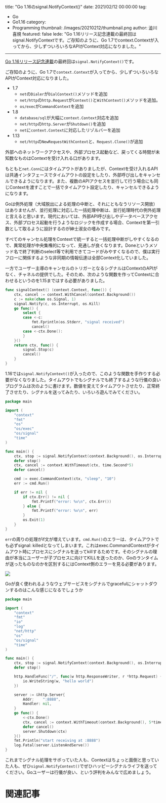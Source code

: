 title: "Go 1.16のsignal.NotifyContext()"
date: 2021/02/12 00:00:00
tag:
  - Go
  - Go1.16
category:
  - Programming
thumbnail: /images/20210212/thumbnail.png
author: 澁川喜規
featured: false
lede: "Go 1.16リリース記念連載の最終回はsignal.NotifyContextです。ご存知のように、Go 1.7でcontext.Contextが入ってから、少しずついろいろなAPIがContext対応になりました。"
---
[Go 1.16リリース記念連載](https://future-architect.github.io/articles/20210207/)の最終回は`signal.NotifyContext()`です。



ご存知のように、Go 1.7で`context.Context`が入ってから、少しずついろいろなAPIがContext対応になりました。

* 1.7
    * `net`の`Dialer`が`DialContext()`メソッドを追加
    * `net/http`の`http.Request`が`Context()`と`WithContext()`メソッドを追加。
    * `os/exec`が`CommandContext`を追加
* 1.8
    * `database/sql`が大幅に`context.Context`対応を追加
    * `net/http`の`http.Server`が`Shutdown()`を追加
    * `net`に`context.Context`に対応したリゾルバーを追加
* 1.13
    *  `net/http`の`NewRequestWithContext`と、`Request.Clone()`が追加

外部へのネットワークアクセスや、外部プロセス起動など、戻ってくる時間が未知数なものはContextを受け入れる口があります。

もともと`net.Conn`にはタイムアウトがありましたが、Contextを受け入れるAPIは共通インタフェースでタイムアウトの設定をしたり、外部呼び出しをキャンセルできるようになります。また、複数のAPIアクセスを並行して行う場合にも同じContextを渡すことで一括でタイムアウト設定したり、キャンセルできるようになります。

Goは例外処理（大域脱出による処理の中断と、それにともなうリソース開放）はありませんが、並行処理に対応した一括処理中断は、並行処理時代の例外処理と言えると思います。現代においては、外部API呼び出しやデータベースアクセス、外部プロセス起動を行うようなロジックを作成する場合、Contextを第一引数として取るように設計するのが紳士淑女の嗜みです。

すべてのキャンセル処理をContextで統一すると一括処理中断がしやすくなるので、異常処理が中央集権的になって、見通しが良くなります。Doneというメソッド名で終了判断のselect等で利用できてコードがみやすくなるので、僕は実行フローに関係するような非同期の情報伝達は全部Context化していました。

一方でユーザー主導のキャンセルのトリガーとなるシグナルはContextのAPIがなく、チャネルの提供でした。そのため、次のような関数を作ってContextに合わせるというのを1.15まではする必要がありました。

```go 1.15まででシグナルをContext化
func signalContext() (context.Context, func()) {
	ctx, cancel := context.WithCancel(context.Background())
	c := make(chan os.Signal, 1)
	signal.Notify(c, os.Interrupt, os.Kill)
	go func() {
		select {
		case <-c:
			fmt.Fprintln(os.Stderr, "signal received")
			cancel()
		case <-ctx.Done():
		}
	}()
	return ctx, func() {
		signal.Stop(c)
		cancel()
	}
}
```

1.16では`signal.NotifyContext()`が入ったので、このような関数を手作りする必要がなくなりました。タイムアウトでもシグナルでも終了するような行儀の良いプログラムは次のように書けます。数値を変えてタイムアウトさせたり、正常終了させたり、シグナルを送ってみたり、いろいろ遊んでみてください。

```go
package main

import (
	"context"
	"fmt"
	"os"
	"os/exec"
	"os/signal"
	"time"
)

func main() {
	ctx, stop := signal.NotifyContext(context.Background(), os.Interrupt)
	defer stop()
	ctx, cancel := context.WithTimeout(ctx, time.Second*5)
	defer cancel()

	cmd := exec.CommandContext(ctx, "sleep", "10")
	err := cmd.Run()

	if err != nil {
		if ctx.Err() != nil {
			fmt.Printf("error: %v\n", ctx.Err())
		} else {
			fmt.Printf("error: %v\n", err)
		}
		os.Exit(1)
	}
}
```

`err`の周りの処理がif文が増えています。`cmd.Run()`のエラーは、タイムアウトでも必ずsignal: killedとなってしまいます。これはexec.CommandContextがタイムアウト時にプロセスにシグナルを送ってkillするためです。そのシグナルの理由が本当にユーザーが子プロセスに向けてKILLを送ったのか、Goのランタイムが送ったものなのかを区別するにはContext側のエラーを見る必要があります。

![](/images/20210212/contxt-cancel.png)

Goが良く使われるようなウェブサービスをシグナルでgracefulにシャットダウンするのはこんな感じになるでしょうか

```go
package main

import (
	"context"
	"fmt"
	"io"
	"log"
	"net/http"
	"os"
	"os/signal"
	"time"
)

func main() {
	ctx, stop := signal.NotifyContext(context.Background(), os.Interrupt)
	defer stop()

	http.HandleFunc("/", func(w http.ResponseWriter, r *http.Request) {
		io.WriteString(w, "hello world")
	})

	server := &http.Server{
		Addr:    ":8888",
		Handler: nil,
	}
	go func() {
		<-ctx.Done()
		ctx, cancel := context.WithTimeout(context.Background(), 5*time.Second)
		defer cancel()
		server.Shutdown(ctx)
	}()
	fmt.Println("start receiving at :8888")
	log.Fatal(server.ListenAndServe())
}
```

これまでシグナル処理をサボっていた人も、Contextはちょっと面倒と思っていた人も、ぜひ`signal.NotifyContext()`でぜひハッピーシグナルライフを送ってください。Goユーザーは行儀が良い、という評判をみんなで広めましょう。

# 関連記事

<div class="iframely-embed"><div class="iframely-responsive" style="height: 140px; padding-bottom: 0;"><a href="https://future-architect.github.io/articles/20210207/index.html" data-iframely-url="//cdn.iframe.ly/QsgsKHg?iframe=card-small"></a></div></div><script async src="//cdn.iframe.ly/embed.js" charset="utf-8"></script>
